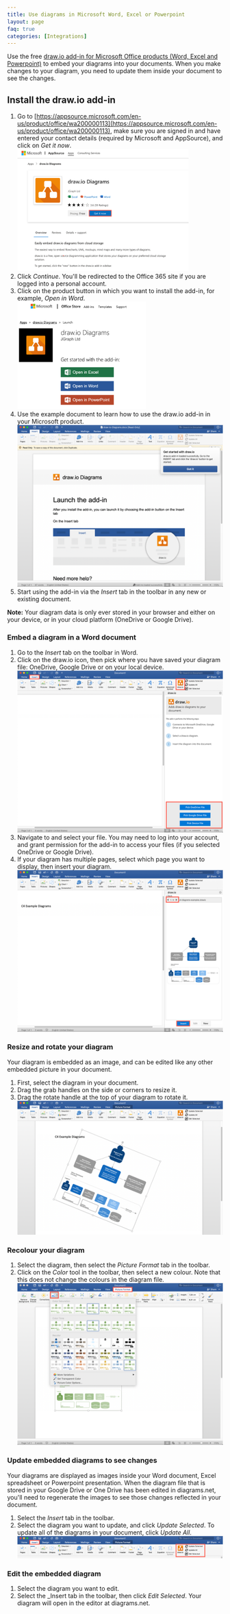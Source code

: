 ```yaml
---
title: Use diagrams in Microsoft Word, Excel or Powerpoint
layout: page
faq: true
categories: [Integrations]
---
```


Use the free [draw.io add-in for Microsoft Office products (Word, Excel and Powerpoint)](https://appsource.microsoft.com/en-us/product/office/wa200000113) to embed your diagrams into your documents. When you make changes to your diagram, you need to update them inside your document to see the changes.

## Install the draw.io add-in

1. Go to [https://appsource.microsoft.com/en-us/product/office/wa200000113](https://appsource.microsoft.com/en-us/product/office/wa200000113), make sure you are signed in and have entered your contact details (required by Microsoft and AppSource), and click on _Get it now_.
<br /><img src="/assets/img/blog/microsoft-word-get-drawio.png" style="width=100%;max-width:400px;height:auto;"  alt="Install the draw.io diagrams add-in via Microsoft and AppSource">
2. Click _Continue_. You'll be redirected to the Office 365 site if you are logged into a personal account.
3. Click on the product button in which you want to install the add-in, for example, _Open in Word_.
<br /><img src="/assets/img/blog/microsoft-install-drawio.png" style="width=100%;max-width:300px;height:auto;" alt="Install the draw.io diagrams add-in via Microsoft">
4. Use the example document to learn how to use the draw.io add-in in your Microsoft product.
<br /><img src="/assets/img/blog/microsoft-drawio-introduction.png" style="max-width:100%" alt="Learn how to use the draw.io add-in in your Microsoft product">
5. Start using the add-in via the _Insert_ tab in the toolbar in any new or existing document.

**Note:** Your diagram data is only ever stored in your browser and either on your device, or in your cloud platform (OneDrive or Google Drive).

### Embed a diagram in a Word document

1. Go to the _Insert_ tab on the toolbar in Word.
2. Click on the draw.io icon, then pick where you have saved your diagram file: OneDrive, Google Drive or on your local device.
<br /><img src="/assets/img/blog/microsoft-insert-diagram.png" style="max-width:100%;height:auto;" alt="Insert a diagram">
3. Navigate to and select your file. You may need to log into your account, and grant permission for the add-in to access your files (if you selected OneDrive or Google Drive).
4. If your diagram has multiple pages, select which page you want to display, then insert your diagram.
<br /><img src="/assets/img/blog/microsoft-insert-diagram-page.png" style="max-width:100%;height:auto;" alt="Insert a page from a multi-page diagram">


### Resize and rotate your diagram

Your diagram is embedded as an image, and can be edited like any other embedded picture in your document.

1. First, select the diagram in your document.
2. Drag the grab handles on the side or corners to resize it.
3. Drag the rotate handle at the top of your diagram to rotate it.
<br /><img src="/assets/img/blog/microsoft-rotate-diagram.png" style="max-width:100%;height:auto;" alt="Use the grab handles on your selected diagram to resize and rotate your diagram in your document">

### Recolour your diagram

1. Select the diagram, then select the _Picture Format_ tab in the toolbar.
2. Click on the _Color_ tool in the toolbar, then select a new colour. Note that this does not change the colours in the diagram file.
<br /><img src="/assets/img/blog/microsoft-recolour-diagram.png" style="max-width:100%;height:auto;" alt="Use the Picture Format tools to edit the colours of your diagram without editing the diagram file itself">

### Update embedded diagrams to see changes

Your diagrams are displayed as images inside your Word document, Excel spreadsheet or Powerpoint presentation. When the diagram file that is stored in your Google Drive or One Drive has been edited in diagrams.net, you'll need to regenerate the images to see those changes reflected in your document.

1. Select the _Insert_ tab in the toolbar.
2. Select the diagram you want to update, and click _Update Selected_. To update all of the diagrams in your document, click _Update All_.
<br /><img src="/assets/img/blog/microsoft-update-diagrams.png" style="max-width:100%;height:auto;" alt="Update the diagram images in your document after you have edited the diagram files">

### Edit the embedded diagram

1. Select the diagram you want to edit.
2. Select the _Insert tab in the toolbar, then click _Edit Selected_. Your diagram will open in the editor at diagrams.net.
